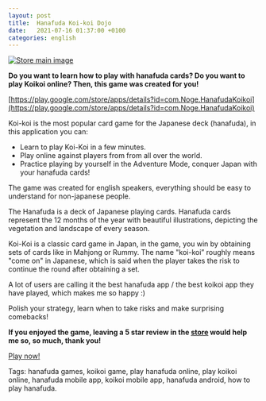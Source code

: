 ```yaml
---
layout: post
title:  Hanafuda Koi-koi Dojo
date:   2021-07-16 01:37:00 +0100
categories: english
---
```


[![Store main image](/images/StoreMainImage_en.png)](https://play.google.com/store/apps/details?id=com.Noge.HanafudaKoikoi)

**Do you want to learn how to play with hanafuda cards? Do you want to play Koikoi online? Then, this game was created for you!**

[https://play.google.com/store/apps/details?id=com.Noge.HanafudaKoikoi](https://play.google.com/store/apps/details?id=com.Noge.HanafudaKoikoi)

Koi-koi is the most popular card game for the Japanese deck (hanafuda), in this application you can:

- Learn to play Koi-Koi in a few minutes.
- Play online against players from from all over the world.
- Practice playing by yourself in the Adventure Mode, conquer Japan with your hanafuda cards!

The game was created for english speakers, everything should be easy to understand for non-japanese people.

The Hanafuda is a deck of Japanese playing cards. Hanafuda cards represent the 12 months of the year with beautiful illustrations, depicting the vegetation and landscape of every season.

Koi-Koi is a classic card game in Japan, in the game, you win by obtaining sets of cards like in Mahjong or Rummy. The name "koi-koi” roughly means "come on" in Japanese, which is said when the player takes the risk to continue the round after obtaining a set.

A lot of users are calling it the best hanafuda app / the best koikoi app they have played, which makes me so happy :)

Polish your strategy, learn when to take risks and make surprising comebacks!

**If you enjoyed the game, leaving a 5 star review in the [store](https://play.google.com/store/apps/details?id=com.Noge.HanafudaKoikoi) would help me so, so much, thank you!**

[Play now!](https://play.google.com/store/apps/details?id=com.Noge.HanafudaKoikoi)

Tags: hanafuda games, koikoi game, play hanafuda online, play koikoi online, hanafuda mobile app, koikoi mobile app, hanafuda android, how to play hanafuda.